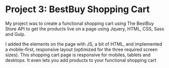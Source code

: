 # Project 3: BestBuy Shopping Cart

My project was to create a functional shopping cart using The BestBuy Store API to get the products live on a page using Jquery, HTML, CSS, Sass and Gulp.

I added the elements on the page with JS, a bit of HTML, and implemented a mobile-first, responsive layout (optimized for the three required screen sizes). This shopping cart page is responsive for mobiles, tablets and desktops. It even lets you add products to your functional shopping cart
